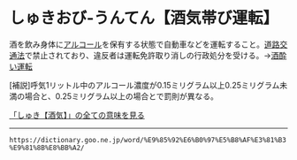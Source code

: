 # しゅきおび‐うんてん【酒気帯び運転】

酒を飲み身体に[アルコール](https://dictionary.goo.ne.jp/word/%E3%82%A2%E3%83%AB%E3%82%B3%E3%83%BC%E3%83%AB/#jn-7727)を保有する状態で自動車などを運転すること。[道路交通法](https://dictionary.goo.ne.jp/word/%E9%81%93%E8%B7%AF%E4%BA%A4%E9%80%9A%E6%B3%95/#jn-157181)で禁止されており、違反者は運転免許取り消しの行政処分を受ける。→[酒酔い運転](https://dictionary.goo.ne.jp/word/%E9%85%92%E9%85%94%E3%81%84%E9%81%8B%E8%BB%A2/#jn-87348)

\[補説\]呼気1リットル中のアルコール濃度が0.15ミリグラム以上0.25ミリグラム未満の場合と、0.25ミリグラム以上の場合とで罰則が異なる。

[「しゅき【酒気】」の全ての意味を見る](https://dictionary.goo.ne.jp/word/%E9%85%92%E6%B0%97_%28%E3%81%97%E3%82%85%E3%81%8D%29/#jn-104947)

---
`https://dictionary.goo.ne.jp/word/%E9%85%92%E6%B0%97%E5%B8%AF%E3%81%B3%E9%81%8B%E8%BB%A2/`